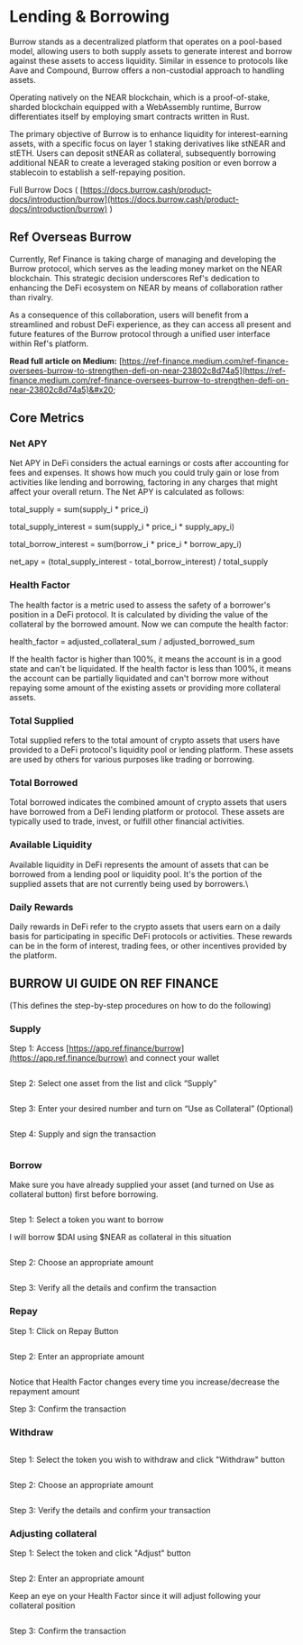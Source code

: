 # Lending & Borrowing

Burrow stands as a decentralized platform that operates on a pool-based model, allowing users to both supply assets to generate interest and borrow against these assets to access liquidity. Similar in essence to protocols like Aave and Compound, Burrow offers a non-custodial approach to handling assets.

Operating natively on the NEAR blockchain, which is a proof-of-stake, sharded blockchain equipped with a WebAssembly runtime, Burrow differentiates itself by employing smart contracts written in Rust.

The primary objective of Burrow is to enhance liquidity for interest-earning assets, with a specific focus on layer 1 staking derivatives like stNEAR and stETH. Users can deposit stNEAR as collateral, subsequently borrowing additional NEAR to create a leveraged staking position or even borrow a stablecoin to establish a self-repaying position.

Full Burrow Docs ( [https://docs.burrow.cash/product-docs/introduction/burrow](https://docs.burrow.cash/product-docs/introduction/burrow) )

## Ref Overseas Burrow

Currently, Ref Finance is taking charge of managing and developing the Burrow protocol, which serves as the leading money market on the NEAR blockchain. This strategic decision underscores Ref's dedication to enhancing the DeFi ecosystem on NEAR by means of collaboration rather than rivalry.

As a consequence of this collaboration, users will benefit from a streamlined and robust DeFi experience, as they can access all present and future features of the Burrow protocol through a unified user interface within Ref's platform.

**Read full article on Medium:** [https://ref-finance.medium.com/ref-finance-oversees-burrow-to-strengthen-defi-on-near-23802c8d74a5](https://ref-finance.medium.com/ref-finance-oversees-burrow-to-strengthen-defi-on-near-23802c8d74a5)&#x20;

## Core Metrics

### Net APY

Net APY in DeFi considers the actual earnings or costs after accounting for fees and expenses. It shows how much you could truly gain or lose from activities like lending and borrowing, factoring in any charges that might affect your overall return. The Net APY is calculated as follows:

total\_supply = sum(supply\_i \* price\_i)

total\_supply\_interest = sum(supply\_i \* price\_i \* supply\_apy\_i)&#x20;

total\_borrow\_interest = sum(borrow\_i \* price\_i \* borrow\_apy\_i)&#x20;

net\_apy = (total\_supply\_interest - total\_borrow\_interest) / total\_supply

### Health Factor

The health factor is a metric used to assess the safety of a borrower's position in a DeFi protocol. It is calculated by dividing the value of the collateral by the borrowed amount. Now we can compute the health factor:

health\_factor = adjusted\_collateral\_sum / adjusted\_borrowed\_sum

If the health factor is higher than 100%, it means the account is in a good state and can't be liquidated. If the health factor is less than 100%, it means the account can be partially liquidated and can't borrow more without repaying some amount of the existing assets or providing more collateral assets.

### Total Supplied

Total supplied refers to the total amount of crypto assets that users have provided to a DeFi protocol's liquidity pool or lending platform. These assets are used by others for various purposes like trading or borrowing.

### Total Borrowed

Total borrowed indicates the combined amount of crypto assets that users have borrowed from a DeFi lending platform or protocol. These assets are typically used to trade, invest, or fulfill other financial activities.

### Available Liquidity

Available liquidity in DeFi represents the amount of assets that can be borrowed from a lending pool or liquidity pool. It's the portion of the supplied assets that are not currently being used by borrowers.\


### Daily Rewards

Daily rewards in DeFi refer to the crypto assets that users earn on a daily basis for participating in specific DeFi protocols or activities. These rewards can be in the form of interest, trading fees, or other incentives provided by the platform.

## BURROW UI GUIDE ON REF FINANCE

(This defines the step-by-step procedures on how to do the following)

### Supply

Step 1: Access [https://app.ref.finance/burrow](https://app.ref.finance/burrow) and connect your wallet

<figure><img src="../../.gitbook/assets/Screenshot 2023-08-28 at 01.24.26.png" alt=""><figcaption></figcaption></figure>

Step 2: Select one asset from the list and click “Supply”

<figure><img src="../../.gitbook/assets/Screenshot 2023-08-10 at 00.53.19.png" alt=""><figcaption></figcaption></figure>

Step 3: Enter your desired number and turn on “Use as Collateral” (Optional)

<figure><img src="../../.gitbook/assets/Screenshot 2023-08-28 at 01.28.19 (1).png" alt=""><figcaption></figcaption></figure>

Step 4: Supply and sign the transaction

<figure><img src="../../.gitbook/assets/Screenshot 2023-08-10 at 15.16.53.png" alt=""><figcaption></figcaption></figure>

### Borrow

Make sure you have already supplied your asset (and turned on Use as collateral button) first before borrowing.

<figure><img src="../../.gitbook/assets/Screenshot 2023-08-28 at 13.45.53.png" alt=""><figcaption></figcaption></figure>

Step 1: Select a token you want to borrow

I will borrow $DAI using $NEAR as collateral in this situation

<figure><img src="../../.gitbook/assets/Screenshot 2023-08-28 at 13.47.33.png" alt=""><figcaption></figcaption></figure>

Step 2: Choose an appropriate amount

<figure><img src="../../.gitbook/assets/Screenshot 2023-08-28 at 13.50.06.png" alt=""><figcaption></figcaption></figure>

Step 3: Verify all the details and confirm the transaction

### Repay

Step 1: Click on Repay Button

<figure><img src="../../.gitbook/assets/image (2).png" alt=""><figcaption></figcaption></figure>

Step 2: Enter an appropriate amount&#x20;

<figure><img src="../../.gitbook/assets/Screenshot 2023-08-28 at 13.59.22.png" alt=""><figcaption></figcaption></figure>

Notice that Health Factor changes every time you increase/decrease the repayment amount

Step 3: Confirm the transaction

### Withdraw

<figure><img src="../../.gitbook/assets/Screenshot 2023-08-28 at 14.07.48.png" alt=""><figcaption></figcaption></figure>

Step 1: Select the token you wish to withdraw and click "Withdraw" button

<figure><img src="../../.gitbook/assets/Screenshot 2023-08-28 at 14.13.20.png" alt=""><figcaption></figcaption></figure>

Step 2:  Choose an appropriate amount

<figure><img src="../../.gitbook/assets/image (1) (1).png" alt=""><figcaption></figcaption></figure>

Step 3: Verify the details and confirm your transaction

### Adjusting collateral

Step 1: Select the token and click "Adjust" button

<figure><img src="../../.gitbook/assets/Screenshot 2023-08-28 at 14.13.20.png" alt=""><figcaption></figcaption></figure>

Step 2: Enter an appropriate amount&#x20;

Keep an eye on your Health Factor since it will adjust following your collateral position

<figure><img src="../../.gitbook/assets/Screenshot 2023-08-28 at 14.35.05.png" alt=""><figcaption></figcaption></figure>

Step 3: Confirm the transaction
